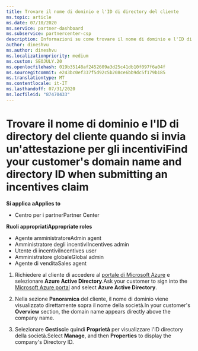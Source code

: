 ```yaml
---
title: Trovare il nome di dominio e l'ID di directory del cliente
ms.topic: article
ms.date: 07/10/2020
ms.service: partner-dashboard
ms.subservice: partnercenter-csp
description: Informazioni su come trovare il nome di dominio e l'ID di directory del cliente quando si invia un'attestazione.
author: dineshvu
ms.author: dineshvu
ms.localizationpriority: medium
ms.custom: SEOJULY.20
ms.openlocfilehash: 019b35148af2452609a3d25c41db10f097f6a04f
ms.sourcegitcommit: e243bc0ef337f5d92c5b208ce6bb9dc5f179b185
ms.translationtype: MT
ms.contentlocale: it-IT
ms.lasthandoff: 07/31/2020
ms.locfileid: "87470433"
---
```

# <a name="find-your-customers-domain-name-and-directory-id-when-submitting-an-incentives-claim"></a><span data-ttu-id="b642c-103">Trovare il nome di dominio e l'ID di directory del cliente quando si invia un'attestazione per gli incentivi</span><span class="sxs-lookup"><span data-stu-id="b642c-103">Find your customer's domain name and directory ID when submitting an incentives claim</span></span>

<span data-ttu-id="b642c-104">**Si applica a**</span><span class="sxs-lookup"><span data-stu-id="b642c-104">**Applies to**</span></span>

- <span data-ttu-id="b642c-105">Centro per i partner</span><span class="sxs-lookup"><span data-stu-id="b642c-105">Partner Center</span></span>

<span data-ttu-id="b642c-106">**Ruoli appropriati**</span><span class="sxs-lookup"><span data-stu-id="b642c-106">**Appropriate roles**</span></span>

- <span data-ttu-id="b642c-107">Agente amministratore</span><span class="sxs-lookup"><span data-stu-id="b642c-107">Admin agent</span></span>
- <span data-ttu-id="b642c-108">Amministratore degli incentivi</span><span class="sxs-lookup"><span data-stu-id="b642c-108">Incentives admin</span></span>
- <span data-ttu-id="b642c-109">Utente di incentivi</span><span class="sxs-lookup"><span data-stu-id="b642c-109">Incentives user</span></span>
- <span data-ttu-id="b642c-110">Amministratore globale</span><span class="sxs-lookup"><span data-stu-id="b642c-110">Global admin</span></span>
- <span data-ttu-id="b642c-111">Agente di vendita</span><span class="sxs-lookup"><span data-stu-id="b642c-111">Sales agent</span></span>

1. <span data-ttu-id="b642c-112">Richiedere al cliente di accedere al [portale di Microsoft Azure](https://portal.azure.com/#home) e selezionare **Azure Active Directory**.</span><span class="sxs-lookup"><span data-stu-id="b642c-112">Ask your customer to sign into the [Microsoft Azure portal](https://portal.azure.com/#home) and select **Azure Active Directory**.</span></span>

2. <span data-ttu-id="b642c-113">Nella sezione **Panoramica** del cliente, il nome di dominio viene visualizzato direttamente sopra il nome della società.</span><span class="sxs-lookup"><span data-stu-id="b642c-113">In your customer's **Overview** section, the domain name appears directly above the company name.</span></span>  

3. <span data-ttu-id="b642c-114">Selezionare **Gestisci**e quindi **Proprietà** per visualizzare l'ID directory della società.</span><span class="sxs-lookup"><span data-stu-id="b642c-114">Select **Manage**, and then **Properties** to display the company's Directory ID.</span></span>
